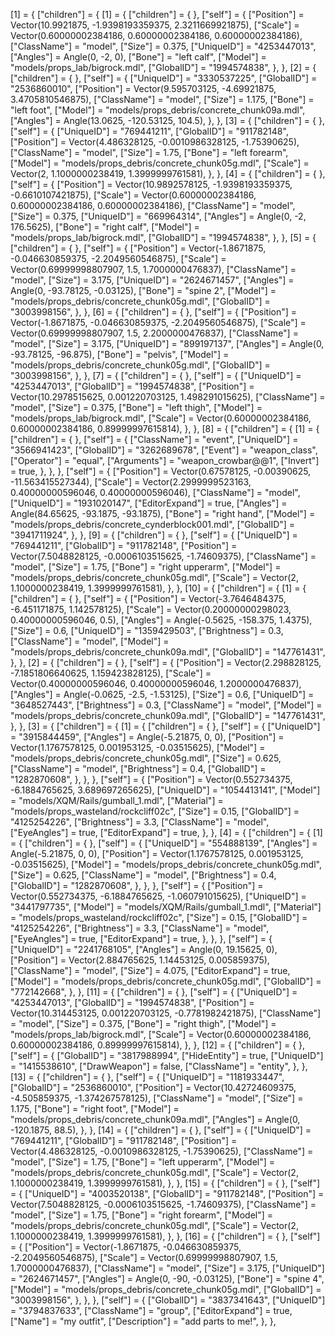 [1] = {
	["children"] = {
		[1] = {
			["children"] = {
			},
			["self"] = {
				["Position"] = Vector(10.9921875, -1.9398193359375, 2.3211669921875),
				["Scale"] = Vector(0.60000002384186, 0.60000002384186, 0.60000002384186),
				["ClassName"] = "model",
				["Size"] = 0.375,
				["UniqueID"] = "4253447013",
				["Angles"] = Angle(0, -2, 0),
				["Bone"] = "left calf",
				["Model"] = "models/props_lab/bigrock.mdl",
				["GlobalID"] = "1994574838",
			},
		},
		[2] = {
			["children"] = {
			},
			["self"] = {
				["UniqueID"] = "3330537225",
				["GlobalID"] = "2536860010",
				["Position"] = Vector(9.595703125, -4.69921875, 3.4705810546875),
				["ClassName"] = "model",
				["Size"] = 1.175,
				["Bone"] = "left foot",
				["Model"] = "models/props_debris/concrete_chunk09a.mdl",
				["Angles"] = Angle(13.0625, -120.53125, 104.5),
			},
		},
		[3] = {
			["children"] = {
			},
			["self"] = {
				["UniqueID"] = "769441211",
				["GlobalID"] = "911782148",
				["Position"] = Vector(4.486328125, -0.0010986328125, -1.75390625),
				["ClassName"] = "model",
				["Size"] = 1.75,
				["Bone"] = "left forearm",
				["Model"] = "models/props_debris/concrete_chunk05g.mdl",
				["Scale"] = Vector(2, 1.1000000238419, 1.3999999761581),
			},
		},
		[4] = {
			["children"] = {
			},
			["self"] = {
				["Position"] = Vector(10.9892578125, -1.9398193359375, -0.6610107421875),
				["Scale"] = Vector(0.60000002384186, 0.60000002384186, 0.60000002384186),
				["ClassName"] = "model",
				["Size"] = 0.375,
				["UniqueID"] = "669964314",
				["Angles"] = Angle(0, -2, 176.5625),
				["Bone"] = "right calf",
				["Model"] = "models/props_lab/bigrock.mdl",
				["GlobalID"] = "1994574838",
			},
		},
		[5] = {
			["children"] = {
			},
			["self"] = {
				["Position"] = Vector(-1.8671875, -0.046630859375, -2.2049560546875),
				["Scale"] = Vector(0.69999998807907, 1.5, 1.7000000476837),
				["ClassName"] = "model",
				["Size"] = 3.175,
				["UniqueID"] = "2624671457",
				["Angles"] = Angle(0, -93.78125, -0.03125),
				["Bone"] = "spine 2",
				["Model"] = "models/props_debris/concrete_chunk05g.mdl",
				["GlobalID"] = "3003998156",
			},
		},
		[6] = {
			["children"] = {
			},
			["self"] = {
				["Position"] = Vector(-1.8671875, -0.046630859375, -2.2049560546875),
				["Scale"] = Vector(0.69999998807907, 1.5, 2.2000000476837),
				["ClassName"] = "model",
				["Size"] = 3.175,
				["UniqueID"] = "899197137",
				["Angles"] = Angle(0, -93.78125, -96.875),
				["Bone"] = "pelvis",
				["Model"] = "models/props_debris/concrete_chunk05g.mdl",
				["GlobalID"] = "3003998156",
			},
		},
		[7] = {
			["children"] = {
			},
			["self"] = {
				["UniqueID"] = "4253447013",
				["GlobalID"] = "1994574838",
				["Position"] = Vector(10.2978515625, 0.001220703125, 1.498291015625),
				["ClassName"] = "model",
				["Size"] = 0.375,
				["Bone"] = "left thigh",
				["Model"] = "models/props_lab/bigrock.mdl",
				["Scale"] = Vector(0.60000002384186, 0.60000002384186, 0.89999997615814),
			},
		},
		[8] = {
			["children"] = {
				[1] = {
					["children"] = {
					},
					["self"] = {
						["ClassName"] = "event",
						["UniqueID"] = "3566941423",
						["GlobalID"] = "3262689678",
						["Event"] = "weapon_class",
						["Operator"] = "equal",
						["Arguments"] = "weapon_crowbar@@1",
						["Invert"] = true,
					},
				},
			},
			["self"] = {
				["Position"] = Vector(0.67578125, -0.00390625, -11.563415527344),
				["Scale"] = Vector(2.2999999523163, 0.40000000596046, 0.40000000596046),
				["ClassName"] = "model",
				["UniqueID"] = "1931020147",
				["EditorExpand"] = true,
				["Angles"] = Angle(84.65625, -93.1875, -93.1875),
				["Bone"] = "right hand",
				["Model"] = "models/props_debris/concrete_cynderblock001.mdl",
				["GlobalID"] = "3941711924",
			},
		},
		[9] = {
			["children"] = {
			},
			["self"] = {
				["UniqueID"] = "769441211",
				["GlobalID"] = "911782148",
				["Position"] = Vector(7.5048828125, -0.0006103515625, -1.74609375),
				["ClassName"] = "model",
				["Size"] = 1.75,
				["Bone"] = "right upperarm",
				["Model"] = "models/props_debris/concrete_chunk05g.mdl",
				["Scale"] = Vector(2, 1.1000000238419, 1.3999999761581),
			},
		},
		[10] = {
			["children"] = {
				[1] = {
					["children"] = {
					},
					["self"] = {
						["Position"] = Vector(-3.7646484375, -6.451171875, 1.142578125),
						["Scale"] = Vector(0.20000000298023, 0.40000000596046, 0.5),
						["Angles"] = Angle(-0.5625, -158.375, 1.4375),
						["Size"] = 0.6,
						["UniqueID"] = "1359429503",
						["Brightness"] = 0.3,
						["ClassName"] = "model",
						["Model"] = "models/props_debris/concrete_chunk09a.mdl",
						["GlobalID"] = "147761431",
					},
				},
				[2] = {
					["children"] = {
					},
					["self"] = {
						["Position"] = Vector(2.298828125, -7.1851806640625, 1.159423828125),
						["Scale"] = Vector(0.40000000596046, 0.40000000596046, 1.2000000476837),
						["Angles"] = Angle(-0.0625, -2.5, -1.53125),
						["Size"] = 0.6,
						["UniqueID"] = "3648527443",
						["Brightness"] = 0.3,
						["ClassName"] = "model",
						["Model"] = "models/props_debris/concrete_chunk09a.mdl",
						["GlobalID"] = "147761431",
					},
				},
				[3] = {
					["children"] = {
						[1] = {
							["children"] = {
							},
							["self"] = {
								["UniqueID"] = "3915844459",
								["Angles"] = Angle(-5.21875, 0, 0),
								["Position"] = Vector(1.1767578125, 0.001953125, -0.03515625),
								["Model"] = "models/props_debris/concrete_chunk05g.mdl",
								["Size"] = 0.625,
								["ClassName"] = "model",
								["Brightness"] = 0.4,
								["GlobalID"] = "1282870608",
							},
						},
					},
					["self"] = {
						["Position"] = Vector(0.552734375, -6.1884765625, 3.689697265625),
						["UniqueID"] = "1054413141",
						["Model"] = "models/XQM/Rails/gumball_1.mdl",
						["Material"] = "models/props_wasteland/rockcliff02c",
						["Size"] = 0.15,
						["GlobalID"] = "4125254226",
						["Brightness"] = 3.3,
						["ClassName"] = "model",
						["EyeAngles"] = true,
						["EditorExpand"] = true,
					},
				},
				[4] = {
					["children"] = {
						[1] = {
							["children"] = {
							},
							["self"] = {
								["UniqueID"] = "554888139",
								["Angles"] = Angle(-5.21875, 0, 0),
								["Position"] = Vector(1.1767578125, 0.001953125, -0.03515625),
								["Model"] = "models/props_debris/concrete_chunk05g.mdl",
								["Size"] = 0.625,
								["ClassName"] = "model",
								["Brightness"] = 0.4,
								["GlobalID"] = "1282870608",
							},
						},
					},
					["self"] = {
						["Position"] = Vector(0.552734375, -6.1884765625, -1.060791015625),
						["UniqueID"] = "3441797735",
						["Model"] = "models/XQM/Rails/gumball_1.mdl",
						["Material"] = "models/props_wasteland/rockcliff02c",
						["Size"] = 0.15,
						["GlobalID"] = "4125254226",
						["Brightness"] = 3.3,
						["ClassName"] = "model",
						["EyeAngles"] = true,
						["EditorExpand"] = true,
					},
				},
			},
			["self"] = {
				["UniqueID"] = "2241768105",
				["Angles"] = Angle(0, 19.15625, 0),
				["Position"] = Vector(2.884765625, 1.14453125, 0.005859375),
				["ClassName"] = "model",
				["Size"] = 4.075,
				["EditorExpand"] = true,
				["Model"] = "models/props_debris/concrete_chunk05g.mdl",
				["GlobalID"] = "772142668",
			},
		},
		[11] = {
			["children"] = {
			},
			["self"] = {
				["UniqueID"] = "4253447013",
				["GlobalID"] = "1994574838",
				["Position"] = Vector(10.314453125, 0.001220703125, -0.7781982421875),
				["ClassName"] = "model",
				["Size"] = 0.375,
				["Bone"] = "right thigh",
				["Model"] = "models/props_lab/bigrock.mdl",
				["Scale"] = Vector(0.60000002384186, 0.60000002384186, 0.89999997615814),
			},
		},
		[12] = {
			["children"] = {
			},
			["self"] = {
				["GlobalID"] = "3817988994",
				["HideEntity"] = true,
				["UniqueID"] = "1415538610",
				["DrawWeapon"] = false,
				["ClassName"] = "entity",
			},
		},
		[13] = {
			["children"] = {
			},
			["self"] = {
				["UniqueID"] = "1181933447",
				["GlobalID"] = "2536860010",
				["Position"] = Vector(10.42724609375, -4.505859375, -1.374267578125),
				["ClassName"] = "model",
				["Size"] = 1.175,
				["Bone"] = "right foot",
				["Model"] = "models/props_debris/concrete_chunk09a.mdl",
				["Angles"] = Angle(0, -120.1875, 88.5),
			},
		},
		[14] = {
			["children"] = {
			},
			["self"] = {
				["UniqueID"] = "769441211",
				["GlobalID"] = "911782148",
				["Position"] = Vector(4.486328125, -0.0010986328125, -1.75390625),
				["ClassName"] = "model",
				["Size"] = 1.75,
				["Bone"] = "left upperarm",
				["Model"] = "models/props_debris/concrete_chunk05g.mdl",
				["Scale"] = Vector(2, 1.1000000238419, 1.3999999761581),
			},
		},
		[15] = {
			["children"] = {
			},
			["self"] = {
				["UniqueID"] = "4003520138",
				["GlobalID"] = "911782148",
				["Position"] = Vector(7.5048828125, -0.0006103515625, -1.74609375),
				["ClassName"] = "model",
				["Size"] = 1.75,
				["Bone"] = "right forearm",
				["Model"] = "models/props_debris/concrete_chunk05g.mdl",
				["Scale"] = Vector(2, 1.1000000238419, 1.3999999761581),
			},
		},
		[16] = {
			["children"] = {
			},
			["self"] = {
				["Position"] = Vector(-1.8671875, -0.046630859375, -2.2049560546875),
				["Scale"] = Vector(0.69999998807907, 1.5, 1.7000000476837),
				["ClassName"] = "model",
				["Size"] = 3.175,
				["UniqueID"] = "2624671457",
				["Angles"] = Angle(0, -90, -0.03125),
				["Bone"] = "spine 4",
				["Model"] = "models/props_debris/concrete_chunk05g.mdl",
				["GlobalID"] = "3003998156",
			},
		},
	},
	["self"] = {
		["GlobalID"] = "3837341643",
		["UniqueID"] = "3794837633",
		["ClassName"] = "group",
		["EditorExpand"] = true,
		["Name"] = "my outfit",
		["Description"] = "add parts to me!",
	},
},
